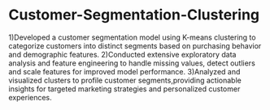# Customer-Segmentation-Clustering
1)Developed a customer segmentation model using K-means clustering to categorize customers into distinct segments based
on purchasing behavior and demographic features.
2)Conducted extensive exploratory data analysis and feature engineering to handle missing values, detect outliers and scale
features for improved model performance.
3)Analyzed and visualized clusters to profile customer segments,providing actionable insights for targeted marketing
strategies and personalized customer experiences.
